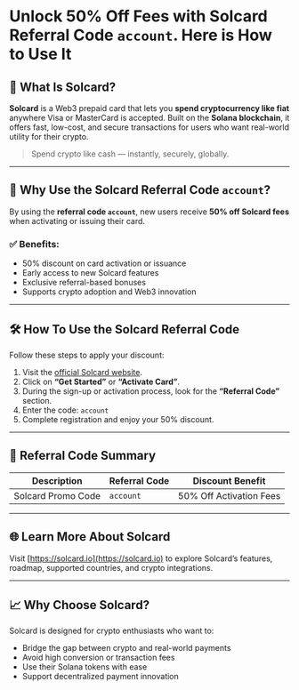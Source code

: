 
#  Unlock 50% Off Fees with Solcard Referral Code `account`. Here is How to Use It

## 📌 What Is Solcard?

**Solcard** is a Web3 prepaid card that lets you **spend cryptocurrency like fiat** anywhere Visa or MasterCard is accepted. Built on the **Solana blockchain**, it offers fast, low-cost, and secure transactions for users who want real-world utility for their crypto.

> Spend crypto like cash — instantly, securely, globally.

---

## 🎁 Why Use the Solcard Referral Code `account`?

By using the **referral code `account`**, new users receive **50% off Solcard fees** when activating or issuing their card.

### ✅ Benefits:
- 50% discount on card activation or issuance
- Early access to new Solcard features
- Exclusive referral-based bonuses
- Supports crypto adoption and Web3 innovation

---

## 🛠️ How To Use the Solcard Referral Code

Follow these steps to apply your discount:

1. Visit the [official Solcard website](https://solcard.io).
2. Click on **“Get Started”** or **“Activate Card”**.
3. During the sign-up or activation process, look for the **“Referral Code”** section.
4. Enter the code: `account`
5. Complete registration and enjoy your 50% discount.

---

## 🔢 Referral Code Summary

| Description             | Referral Code | Discount Benefit     |
|-------------------------|---------------|-----------------------|
| Solcard Promo Code      | `account`     | 50% Off Activation Fees |

---

## 🌐 Learn More About Solcard

Visit [https://solcard.io](https://solcard.io) to explore Solcard’s features, roadmap, supported countries, and crypto integrations.

---

## 📈 Why Choose Solcard?

Solcard is designed for crypto enthusiasts who want to:
- Bridge the gap between crypto and real-world payments
- Avoid high conversion or transaction fees
- Use their Solana tokens with ease
- Support decentralized payment innovation
